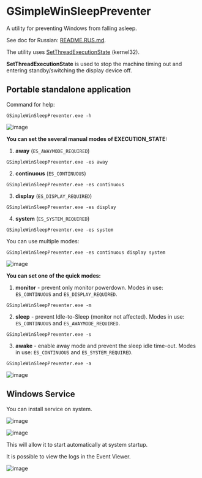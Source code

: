 # GSimpleWinSleepPreventer
A utility for preventing Windows from falling asleep.

See doc for Russian: [README.RUS.md](https://github.com/DrGennadius/GSimpleWinSleepPreventer/blob/master/README.RUS.md).

The utility uses [SetThreadExecutionState](https://docs.microsoft.com/en-us/windows/win32/api/winbase/nf-winbase-setthreadexecutionstate) (kernel32).

**SetThreadExecutionState** is used to stop the machine timing out and entering standby/switching the display device off.

## Portable standalone application

Command for help:

```shell
GSimpleWinSleepPreventer.exe -h
```

![image](https://user-images.githubusercontent.com/27915885/141684747-f0d35e9d-c04a-4d04-a4b4-d2a89f78b450.png)

**You can set the several manual modes of EXECUTION_STATE:**

1. **away** (`ES_AWAYMODE_REQUIRED`)

```shell
GSimpleWinSleepPreventer.exe -es away
```

2. **continuous** (`ES_CONTINUOUS`)

```shell
GSimpleWinSleepPreventer.exe -es continuous
```

3. **display** (`ES_DISPLAY_REQUIRED`)

```shell
GSimpleWinSleepPreventer.exe -es display
```

4. **system** (`ES_SYSTEM_REQUIRED`)

```shell
GSimpleWinSleepPreventer.exe -es system
```

You can use multiple modes:

```shell
GSimpleWinSleepPreventer.exe -es continuous display system
```

![image](https://user-images.githubusercontent.com/27915885/141684828-e40b7e3e-7ed7-43d0-ac24-88a7ffc5b38b.png)

**You can set one of the quick modes:**

1. **monitor** - prevent only monitor powerdown. Modes in use: `ES_CONTINUOUS` and `ES_DISPLAY_REQUIRED`.

```shell
GSimpleWinSleepPreventer.exe -m
```

2. **sleep** - prevent Idle-to-Sleep (monitor not affected). Modes in use: `ES_CONTINUOUS` and `ES_AWAYMODE_REQUIRED`.

```shell
GSimpleWinSleepPreventer.exe -s
```

3. **awake** - enable away mode and prevent the sleep idle time-out. Modes in use: `ES_CONTINUOUS` and `ES_SYSTEM_REQUIRED`.

```shell
GSimpleWinSleepPreventer.exe -a
```

![image](https://user-images.githubusercontent.com/27915885/141684880-a91feced-723b-42a5-8092-534e2dd296d0.png)

## Windows Service

You can install service on system.

![image](https://user-images.githubusercontent.com/27915885/141693790-989c57f0-2fea-4a1a-b8dc-6fe25e667f90.png)

![image](https://user-images.githubusercontent.com/27915885/141693810-444e2567-4c22-413f-b0c6-f1cdd0b4abbd.png)

This will allow it to start automatically at system startup.

It is possible to view the logs in the Event Viewer.

![image](https://user-images.githubusercontent.com/27915885/141693948-e1b7a275-c34d-4c59-80fd-c48fda3d2f98.png)
